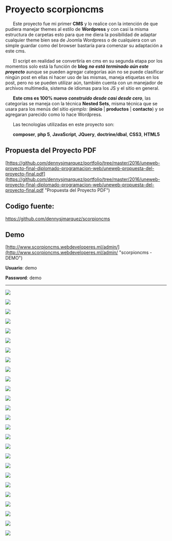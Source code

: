 # Proyecto scorpioncms #


      Este proyecto fue mi primer **CMS** y lo realice con la intención de que pudiera manejar themes al estilo de **Wordpress** y con casi la misma estructura de carpetas esto para que me diera la posibilidad de adaptar cualquier theme bien sea de Joomla Wordpress o de cualquiera con un simple guardar como del browser bastaría para comenzar su adaptación a este cms.

      El script en realidad se convertiría en cms en su segunda etapa por los momentos solo está la función de **blog** ***no está terminado aún este proyecto*** aunque se pueden agregar categorías aún no se puede clasificar ningún post en ellas ni hacer uso de las mismas, maneja  etiquetas en los post, pero no se pueden utilizar aún, también cuenta con un manejador de archivos multimedia, sistema de idiomas para los JS  y el sitio en general.
 
      **Este cms es 100% nuevo** ***construido desde casi desde cero***, las categorías se maneja con la técnica **Nested Sets**, misma técnica que se usara para los menús del sitio *ejemplo:* (**inicio** | **productos** | **contacto**) y se agregaran parecido como lo hace Wordpress.

      Las tecnologías utilizadas en este proyecto son:

      **composer**, **php 5**, **JavaScript**, **JQuery**, **doctrine/dbal**, **CSS3**, **HTML5**

## Propuesta del Proyecto PDF ##
[https://github.com/dennysjmarquez/portfolio/tree/master/2016/uneweb-proyecto-final-diplomado-programacion-web/uneweb-propuesta-del-proyecto-final.pdf](https://github.com/dennysjmarquez/portfolio/tree/master/2016/uneweb-proyecto-final-diplomado-programacion-web/uneweb-propuesta-del-proyecto-final.pdf "Propuesta del Proyecto PDF")


## Codigo fuente: 
<https://github.com/dennysjmarquez/scorpioncms>

## Demo ##

[http://www.scorpioncms.webdeveloperes.ml/admin/](http://www.scorpioncms.webdeveloperes.ml/admin/ "scorpioncms - DEMO")

**Usuario**: demo

**Password**: demo


----------

![](https://raw.githubusercontent.com/dennysjmarquez/portfolio/master/2016/uneweb-proyecto-final-diplomado-programacion-web/Image1.jpg)

![](https://raw.githubusercontent.com/dennysjmarquez/portfolio/master/2016/uneweb-proyecto-final-diplomado-programacion-web/Image2.jpg)

![](https://raw.githubusercontent.com/dennysjmarquez/portfolio/master/2016/uneweb-proyecto-final-diplomado-programacion-web/Image3.jpg)

![](https://raw.githubusercontent.com/dennysjmarquez/portfolio/master/2016/uneweb-proyecto-final-diplomado-programacion-web/Image4.jpg)

![](https://raw.githubusercontent.com/dennysjmarquez/portfolio/master/2016/uneweb-proyecto-final-diplomado-programacion-web/Image5.jpg)

![](https://raw.githubusercontent.com/dennysjmarquez/portfolio/master/2016/uneweb-proyecto-final-diplomado-programacion-web/Image6.jpg)

![](https://raw.githubusercontent.com/dennysjmarquez/portfolio/master/2016/uneweb-proyecto-final-diplomado-programacion-web/Image8.jpg)

![](https://raw.githubusercontent.com/dennysjmarquez/portfolio/master/2016/uneweb-proyecto-final-diplomado-programacion-web/Image9.jpg)

![](https://raw.githubusercontent.com/dennysjmarquez/portfolio/master/2016/uneweb-proyecto-final-diplomado-programacion-web/Image10.jpg)

![](https://raw.githubusercontent.com/dennysjmarquez/portfolio/master/2016/uneweb-proyecto-final-diplomado-programacion-web/Image11.jpg)

![](https://raw.githubusercontent.com/dennysjmarquez/portfolio/master/2016/uneweb-proyecto-final-diplomado-programacion-web/Image12.jpg)

![](https://raw.githubusercontent.com/dennysjmarquez/portfolio/master/2016/uneweb-proyecto-final-diplomado-programacion-web/Image13.jpg)

![](https://raw.githubusercontent.com/dennysjmarquez/portfolio/master/2016/uneweb-proyecto-final-diplomado-programacion-web/Image14.jpg)

![](https://raw.githubusercontent.com/dennysjmarquez/portfolio/master/2016/uneweb-proyecto-final-diplomado-programacion-web/Image15.jpg)

![](https://raw.githubusercontent.com/dennysjmarquez/portfolio/master/2016/uneweb-proyecto-final-diplomado-programacion-web/Image16.jpg)

![](https://raw.githubusercontent.com/dennysjmarquez/portfolio/master/2016/uneweb-proyecto-final-diplomado-programacion-web/Image17.jpg)

![](https://raw.githubusercontent.com/dennysjmarquez/portfolio/master/2016/uneweb-proyecto-final-diplomado-programacion-web/Image18.jpg)

![](https://raw.githubusercontent.com/dennysjmarquez/portfolio/master/2016/uneweb-proyecto-final-diplomado-programacion-web/Image19.jpg)

![](https://raw.githubusercontent.com/dennysjmarquez/portfolio/master/2016/uneweb-proyecto-final-diplomado-programacion-web/Image20.jpg)

![](https://raw.githubusercontent.com/dennysjmarquez/portfolio/master/2016/uneweb-proyecto-final-diplomado-programacion-web/Image21.jpg)

![](https://raw.githubusercontent.com/dennysjmarquez/portfolio/master/2016/uneweb-proyecto-final-diplomado-programacion-web/Image22.jpg)

![](https://raw.githubusercontent.com/dennysjmarquez/portfolio/master/2016/uneweb-proyecto-final-diplomado-programacion-web/Image23.jpg)

![](https://raw.githubusercontent.com/dennysjmarquez/portfolio/master/2016/uneweb-proyecto-final-diplomado-programacion-web/Image24.jpg)

![](https://raw.githubusercontent.com/dennysjmarquez/portfolio/master/2016/uneweb-proyecto-final-diplomado-programacion-web/Image25.jpg)

![](https://raw.githubusercontent.com/dennysjmarquez/portfolio/master/2016/uneweb-proyecto-final-diplomado-programacion-web/Image26.jpg)

![](https://raw.githubusercontent.com/dennysjmarquez/portfolio/master/2016/uneweb-proyecto-final-diplomado-programacion-web/Image27.jpg)
